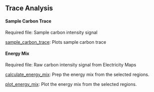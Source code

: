 ## Trace Analysis
#### Sample Carbon Trace
Required file: Sample carbon intensity signal 

[sample_carbon_trace](sample_trace/sample_carbon_trace.py): Plots sample carbon trace
#### Energy Mix
Required file: Raw carbon intensity signal from Electricity Maps

[calculate_energy_mix](sample_trace/calculate_energy_mix.py): Prep the energy mix from the selected regions. 

[plot_energy_mix](sample_trace/plot_energy_mix.py): Plot the energy mix from the selected regions. 